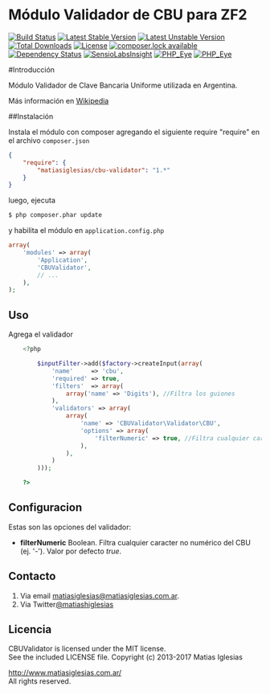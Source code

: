 Módulo Validador de CBU para ZF2
================================

[![Build Status](https://travis-ci.org/matiasiglesias/cbu-validator.svg?branch=master)](https://travis-ci.org/matiasiglesias/cbu-validator)
[![Latest Stable Version](https://poser.pugx.org/matiasiglesias/cbu-validator/version)](https://packagist.org/packages/matiasiglesias/cbu-validator)
[![Latest Unstable Version](https://poser.pugx.org/matiasiglesias/cbu-validator/v/unstable)](//packagist.org/packages/matiasiglesias/cbu-validator)
[![Total Downloads](https://poser.pugx.org/matiasiglesias/cbu-validator/downloads)](https://packagist.org/packages/matiasiglesias/cbu-validator)
[![License](https://poser.pugx.org/matiasiglesias/cbu-validator/license)](https://packagist.org/packages/matiasiglesias/cbu-validator)
[![composer.lock available](https://poser.pugx.org/matiasiglesias/cbu-validator/composerlock)](https://packagist.org/packages/matiasiglesias/cbu-validator)
[![Dependency Status](https://www.versioneye.com/user/projects/58c40f07c920cf0040c4d2d8/badge.svg?style=flat-square)](https://www.versioneye.com/user/projects/58c40f07c920cf0040c4d2d8)
[![SensioLabsInsight](https://insight.sensiolabs.com/projects/366dab8c-b03b-457b-b7c2-02a5c32b1673/mini.png)](https://insight.sensiolabs.com/projects/366dab8c-b03b-457b-b7c2-02a5c32b1673)
[![PHP_Eye](http://php-eye.com/badge/matiasiglesias/cbu-validator/tested.svg)](https://packagist.org/packages/matiasiglesias/cbu-validator)
[![PHP_Eye](http://php-eye.com/badge/matiasiglesias/cbu-validator/partial.svg)](https://packagist.org/packages/matiasiglesias/cbu-validator)

#Introducción

Módulo Validador de Clave Bancaria Uniforme
utilizada en Argentina.

Más información en [Wikipedia](https://es.wikipedia.org/wiki/Clave_Bancaria_Uniforme)



##Instalación

Instala el módulo con composer agregando el siguiente require "require" en el archivo `composer.json`

```json
{
	"require": {
		"matiasiglesias/cbu-validator": "1.*"
	}
}
```

luego, ejecuta

```bash
$ php composer.phar update
```

y habilita el módulo en `application.config.php`

```php
array(
	'modules' => array(
		'Application',
		'CBUValidator',
		// ...
	),
);
```



## Uso
Agrega el validador

```php
    <?php

        $inputFilter->add($factory->createInput(array(
            'name'     => 'cbu',
            'required' => true,
            'filters'  => array(
                array('name' => 'Digits'), //Filtra los guiones
            ),
            'validators' => array(
                array(
                    'name' => 'CBUValidator\Validator\CBU',
                    'options' => array(
                        'filterNumeric' => true, //Filtra cualquier caracter no numérico del CBU (ej. '-')
                    ),
                ),
            )
        )));

    ?>
```

## Configuracion
Estas son las opciones del validador:

* **filterNumeric** Boolean. Filtra cualquier caracter no numérico del CBU (ej. '-'). Valor por defecto *true*.


## Contacto
1. Via email [matiasiglesias@matiasiglesias.com.ar](mailto:matiasiglesias@matiasiglesias.com.ar).
2. Via Twitter[@matiashiglesias](https://twitter.com/matiashiglesias)

## Licencia

CBUValidator is licensed under the MIT license.  
See the included LICENSE file.
Copyright (c) 2013-2017 Matias Iglesias

http://www.matiasiglesias.com.ar/  
All rights reserved.
